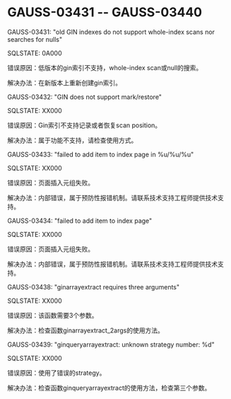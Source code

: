 # GAUSS-03431 -- GAUSS-03440

GAUSS-03431: "old GIN indexes do not support whole-index scans nor searches for nulls"

SQLSTATE: 0A000

错误原因：低版本的gin索引不支持，whole-index scan或null的搜索。

解决办法：在新版本上重新创建gin索引。

GAUSS-03432: "GIN does not support mark/restore"

SQLSTATE: XX000

错误原因：Gin索引不支持记录或者恢复scan position。

解决办法：属于功能不支持，请检查使用方式。

GAUSS-03433: "failed to add item to index page in %u/%u/%u"

SQLSTATE: XX000

错误原因：页面插入元组失败。

解决办法：内部错误，属于预防性报错机制。请联系技术支持工程师提供技术支持。

GAUSS-03434: "failed to add item to index page"

SQLSTATE: XX000

错误原因：页面插入元组失败。

解决办法：内部错误，属于预防性报错机制。请联系技术支持工程师提供技术支持。

GAUSS-03438: "ginarrayextract requires three arguments"

SQLSTATE: XX000

错误原因：该函数需要3个参数。

解决办法：检查函数ginarrayextract\_2args的使用方法。

GAUSS-03439: "ginqueryarrayextract: unknown strategy number: %d"

SQLSTATE: XX000

错误原因：使用了错误的strategy。

解决办法：检查函数ginqueryarrayextract的使用方法，检查第三个参数。
